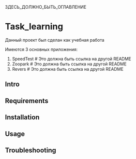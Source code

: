ЗДЕСЬ_ДОЛЖНО_БЫТЬ_ОГЛАВЛЕНИЕ

# Task_learning
Данный проект был сделан как учебная работа

Имеются 3 основных приложения:
1. SpeedTest # Это должна быть ссылка на другой README
2. Zoopark # Это должна быть ссылка на другой README
3. Revers # Это должна быть ссылка на другой README

## Intro

## Requirements

## Installation

## Usage

## Troubleshooting
